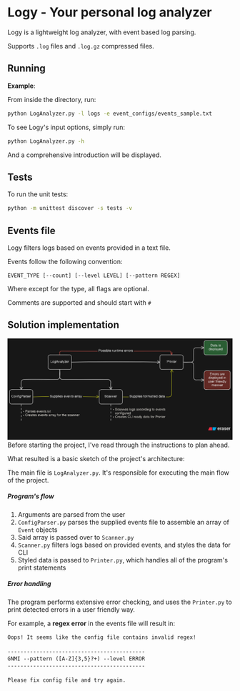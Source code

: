 # Logy - Your personal log analyzer

Logy is a lightweight log analyzer, with event based log parsing.

Supports `.log` files and `.log.gz` compressed files.

## Running

**Example**:

From inside the directory, run:

```sh
python LogAnalyzer.py -l logs -e event_configs/events_sample.txt
```

To see Logy's input options, simply run:

```sh
python LogAnalyzer.py -h
```

And a comprehensive introduction will be displayed.

## Tests

To run the unit tests:

```sh
python -m unittest discover -s tests -v
```

## Events file

Logy filters logs based on events provided in a text file.

Events follow the following convention:

```
EVENT_TYPE [--count] [--level LEVEL] [--pattern REGEX]
```

Where except for the type, all flags are optional.

Comments are supported and should start with `#`

## Solution implementation

![Project Diagram](proj_diagram.png)
Before starting the project, I've read through the instructions to plan ahead.

What resulted is a basic sketch of the project's architecture:

The main file is `LogAnalyzer.py`. It's responsible for executing the main flow of the project.

##### Program's flow

1. Arguments are parsed from the user
2. `ConfigParser.py` parses the supplied events file to assemble an array of `Event` objects
3. Said array is passed over to `Scanner.py`
4. `Scanner.py` filters logs based on provided events, and styles the data for CLI
5. Styled data is passed to `Printer.py`, which handles all of the program's print statements

##### Error handling

The program performs extensive error checking, and uses the `Printer.py` to print detected errors in a user friendly way.

For example, a **regex error** in the events file will result in:

```
Oops! It seems like the config file contains invalid regex!

-------------------------------------------
GNMI --pattern ([A-Z]{3,5}?+) --level ERROR
-------------------------------------------

Please fix config file and try again.
```
